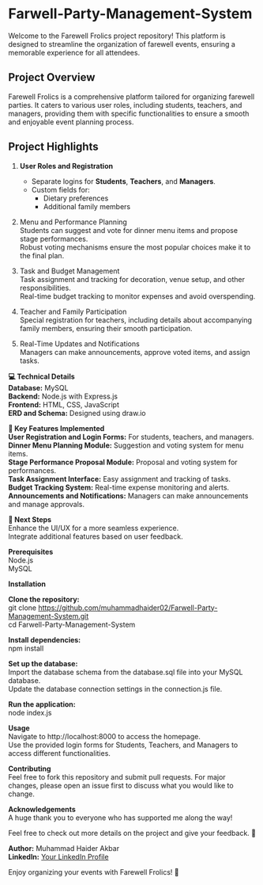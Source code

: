 # Farwell-Party-Management-System

Welcome to the Farewell Frolics project repository! This platform is designed to streamline the organization of farewell events, ensuring a memorable experience for all attendees. <br>

## Project Overview
Farewell Frolics is a comprehensive platform tailored for organizing farewell parties. It caters to various user roles, including students, teachers, and managers, providing them with specific functionalities to ensure a smooth and enjoyable event planning process. <br>

## Project Highlights
1. **User Roles and Registration**  
   - Separate logins for **Students**, **Teachers**, and **Managers**.  
   - Custom fields for:  
     - Dietary preferences  
     - Additional family members  

2. Menu and Performance Planning <br>
Students can suggest and vote for dinner menu items and propose stage performances. <br>
Robust voting mechanisms ensure the most popular choices make it to the final plan. <br>

3. Task and Budget Management <br>
Task assignment and tracking for decoration, venue setup, and other responsibilities. <br>
Real-time budget tracking to monitor expenses and avoid overspending. <br>

4. Teacher and Family Participation <br>
Special registration for teachers, including details about accompanying family members, ensuring their smooth participation. <br>

5. Real-Time Updates and Notifications <br>
Managers can make announcements, approve voted items, and assign tasks. <br>

**💻 Technical Details** <br>
**Database:** MySQL <br>
**Backend:** Node.js with Express.js <br>
**Frontend:** HTML, CSS, JavaScript <br>
**ERD and Schema:** Designed using draw.io <br>

**🔧 Key Features Implemented** <br>
**User Registration and Login Forms:** For students, teachers, and managers. <br>
**Dinner Menu Planning Module:** Suggestion and voting system for menu items. <br>
**Stage Performance Proposal Module:** Proposal and voting system for performances. <br>
**Task Assignment Interface:** Easy assignment and tracking of tasks. <br>
**Budget Tracking System:** Real-time expense monitoring and alerts. <br>
**Announcements and Notifications:** Managers can make announcements and manage approvals. <br>

**🎯 Next Steps** <br>
Enhance the UI/UX for a more seamless experience. <br>
Integrate additional features based on user feedback. <br>

**Prerequisites** <br>
Node.js <br>
MySQL <br>

**Installation** <br>

**Clone the repository:** <br>
git clone https://github.com/muhammadhaider02/Farwell-Party-Management-System.git <br>
cd Farwell-Party-Management-System <br>

**Install dependencies:** <br>
npm install <br>

**Set up the database:** <br>
Import the database schema from the database.sql file into your MySQL database. <br>
Update the database connection settings in the connection.js file. <br>

**Run the application:** <br>
node index.js <br>

**Usage** <br>
Navigate to http://localhost:8000 to access the homepage. <br>
Use the provided login forms for Students, Teachers, and Managers to access different functionalities. <br>

**Contributing** <br>
Feel free to fork this repository and submit pull requests. For major changes, please open an issue first to discuss what you would like to change. <br>

**Acknowledgements** <br>
A huge thank you to everyone who has supported me along the way! <br>

Feel free to check out more details on the project and give your feedback. 🙌 <br>

**Author:** Muhammad Haider Akbar <br>
**LinkedIn:** [Your LinkedIn Profile](https://www.linkedin.com/in/muhammadhaider02/)

Enjoy organizing your events with Farewell Frolics! 🎉
